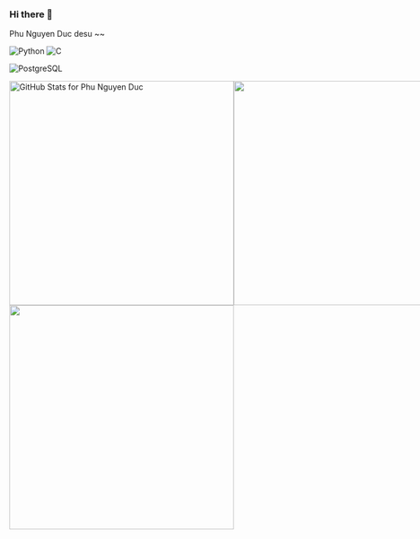 ### Hi there 👋

Phu Nguyen Duc desu ~~


![Python](https://img.shields.io/badge/-Python-yellow?style=for-the-badge)
![C](https://img.shields.io/badge/-C-blue?style=for-the-badge)

![PostgreSQL](https://img.shields.io/badge/-PostgreSQL-007acc?style=for-the-badge)

<div style="display: flex;">
       <div>
        <img src="https://github-readme-stats.vercel.app/api?username=PhuND2k3&show_icons=true&include_all_commits=true&count_private=true&theme=jolly&layout=compact"       
        alt="GitHub Stats for Phu Nguyen Duc" width="400" >
         <br/>
        <img src="https://github-readme-streak-stats.herokuapp.com?user=PhuND2k3&theme=jolly" width="400" >
       </div>
       <div>
           <img src="https://i.gifer.com/origin/ad/ad932b6af29b77f105e5b24217488a70_w200.webp" width="400" >
       </div>
    </div>
